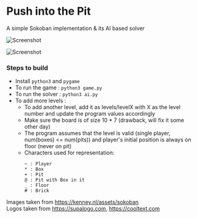# Push into the Pit

A simple Sokoban implementation & its AI based solver

![Screenshot](https://user-images.githubusercontent.com/16884926/32172403-7681a3b2-bda1-11e7-901e-d4a511f1f4c2.png)

![Screenshot](https://user-images.githubusercontent.com/16884926/32172619-3c89b220-bda2-11e7-998e-b66bcde58260.png)

### Steps to build
* Install `python3` and `pygame`
* To run the game : `python3 game.py`
* To run the solver : `python3 ai.py`
* To add more levels :
    * To add another level, add it as levels/levelX with X as the level number and update the program values accordingly
    * Make sure the board is of size 10 * 7 (drawback, will fix it some other day)
    * The program assumes that the level is valid (single player, num(boxes) <= num(pits)) and player's initial position is always on floor (never on pit)
    * Characters used for representation:
    	```
    	~ : Player
    	* : Box
    	+ : Pit
    	@ : Pit with Box in it
    	_ : Floor
    	# : Brick
    	```

Images taken from https://kenney.nl/assets/sokoban  
Logos taken from https://supalogo.com, https://cooltext.com 
